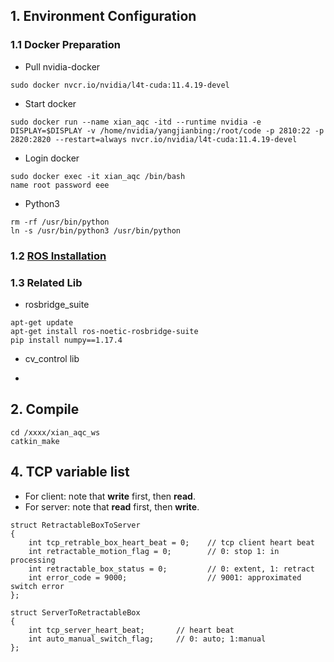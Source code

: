 ## 1.  Environment Configuration
### 1.1 Docker Preparation
- Pull nvidia-docker
```
sudo docker nvcr.io/nvidia/l4t-cuda:11.4.19-devel
```

- Start docker
```
sudo docker run --name xian_aqc -itd --runtime nvidia -e DISPLAY=$DISPLAY -v /home/nvidia/yangjianbing:/root/code -p 2810:22 -p 2820:2820 --restart=always nvcr.io/nvidia/l4t-cuda:11.4.19-devel
```

- Login docker
```
sudo docker exec -it xian_aqc /bin/bash
name root password eee
```

- Python3
```
rm -rf /usr/bin/python
ln -s /usr/bin/python3 /usr/bin/python
```

### 1.2 [ROS Installation](https://wiki.ros.org/noetic/Installation/Ubuntu)

### 1.3 Related Lib
- rosbridge_suite
```
apt-get update
apt-get install ros-noetic-rosbridge-suite
pip install numpy==1.17.4
```

- cv_control lib

- 

## 2. Compile
```
cd /xxxx/xian_aqc_ws
catkin_make
```

## 4. TCP variable list 
- For client: note that **write** first, then **read**.
- For server: note that **read** first, then **write**.
```
struct RetractableBoxToServer
{
    int tcp_retrable_box_heart_beat = 0;    // tcp client heart beat
    int retractable_motion_flag = 0;        // 0: stop 1: in processing
    int retractable_box_status = 0;         // 0: extent, 1: retract
    int error_code = 9000;                  // 9001: approximated switch error
};
```

```
struct ServerToRetractableBox
{
    int tcp_server_heart_beat;       // heart beat
    int auto_manual_switch_flag;     // 0: auto; 1:manual
};
```